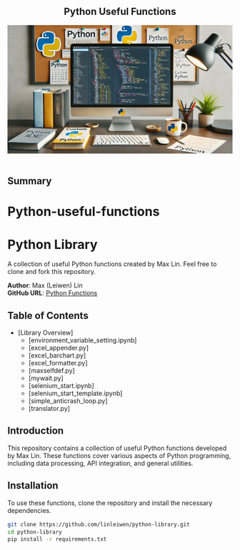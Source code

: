 <h2 align="center">
  Python Useful Functions<br/>
</h2>
<div align="center">
  <img alt="Demo" src="./images/pythonLib.png" />
</div>


<br/>

<center>
</center>


## Summary

# Python-useful-functions
# Python Library

A collection of useful Python functions created by Max Lin. Feel free to clone and fork this repository.

**Author**: Max (Leiwen) Lin  
**GitHub URL**: [Python Functions](https://github.com/linleiwen/Max-useful-tools)

## Table of Contents
- [Library Overview]
  - [environment_variable_setting.ipynb]
  - [excel_appender.py]
  - [excel_barchart.py]
  - [excel_formatter.py]
  - [maxselfdef.py]
  - [mywait.py]
  - [selenium_start.ipynb]
  - [selenium_start_template.ipynb]
  - [simple_anticrash_loop.py]
  - [translator.py]

## Introduction
This repository contains a collection of useful Python functions developed by Max Lin. These functions cover various aspects of Python programming, including data processing, API integration, and general utilities.

## Installation
To use these functions, clone the repository and install the necessary dependencies.

```bash
git clone https://github.com/linleiwen/python-library.git
cd python-library
pip install -r requirements.txt
